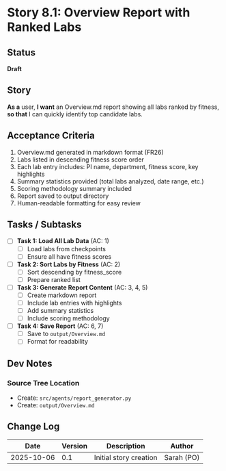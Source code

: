 # Story 8.1: Overview Report with Ranked Labs

## Status

**Draft**

## Story

**As a** user,
**I want** an Overview.md report showing all labs ranked by fitness,
**so that** I can quickly identify top candidate labs.

## Acceptance Criteria

1. Overview.md generated in markdown format (FR26)
2. Labs listed in descending fitness score order
3. Each lab entry includes: PI name, department, fitness score, key highlights
4. Summary statistics provided (total labs analyzed, date range, etc.)
5. Scoring methodology summary included
6. Report saved to output directory
7. Human-readable formatting for easy review

## Tasks / Subtasks

- [ ] **Task 1: Load All Lab Data** (AC: 1)
  - [ ] Load labs from checkpoints
  - [ ] Ensure all have fitness scores

- [ ] **Task 2: Sort Labs by Fitness** (AC: 2)
  - [ ] Sort descending by fitness_score
  - [ ] Prepare ranked list

- [ ] **Task 3: Generate Report Content** (AC: 3, 4, 5)
  - [ ] Create markdown report
  - [ ] Include lab entries with highlights
  - [ ] Add summary statistics
  - [ ] Include scoring methodology

- [ ] **Task 4: Save Report** (AC: 6, 7)
  - [ ] Save to `output/Overview.md`
  - [ ] Format for readability

## Dev Notes

### Source Tree Location
- Create: `src/agents/report_generator.py`
- Create: `output/Overview.md`

## Change Log

| Date | Version | Description | Author |
|------|---------|-------------|--------|
| 2025-10-06 | 0.1 | Initial story creation | Sarah (PO) |
